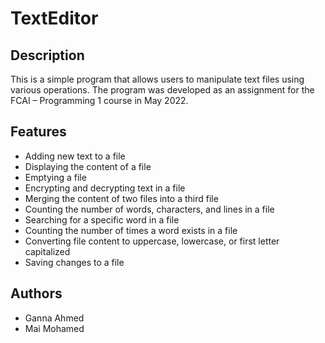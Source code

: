 <h1>TextEditor</h1>

## Description
This is a simple program that allows users to manipulate text files using various operations. The program was developed as an assignment for the FCAI – Programming 1 course in May 2022.

## Features
- Adding new text to a file
- Displaying the content of a file
- Emptying a file
- Encrypting and decrypting text in a file
- Merging the content of two files into a third file
- Counting the number of words, characters, and lines in a file
- Searching for a specific word in a file
- Counting the number of times a word exists in a file
- Converting file content to uppercase, lowercase, or first letter capitalized
- Saving changes to a file

## Authors
- Ganna Ahmed
- Mai Mohamed
